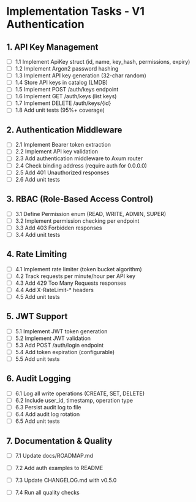 # Implementation Tasks - V1 Authentication

## 1. API Key Management

- [ ] 1.1 Implement ApiKey struct (id, name, key_hash, permissions, expiry)
- [ ] 1.2 Implement Argon2 password hashing
- [ ] 1.3 Implement API key generation (32-char random)
- [ ] 1.4 Store API keys in catalog (LMDB)
- [ ] 1.5 Implement POST /auth/keys endpoint
- [ ] 1.6 Implement GET /auth/keys (list keys)
- [ ] 1.7 Implement DELETE /auth/keys/{id}
- [ ] 1.8 Add unit tests (95%+ coverage)

## 2. Authentication Middleware

- [ ] 2.1 Implement Bearer token extraction
- [ ] 2.2 Implement API key validation
- [ ] 2.3 Add authentication middleware to Axum router
- [ ] 2.4 Check binding address (require auth for 0.0.0.0)
- [ ] 2.5 Add 401 Unauthorized responses
- [ ] 2.6 Add unit tests

## 3. RBAC (Role-Based Access Control)

- [ ] 3.1 Define Permission enum (READ, WRITE, ADMIN, SUPER)
- [ ] 3.2 Implement permission checking per endpoint
- [ ] 3.3 Add 403 Forbidden responses
- [ ] 3.4 Add unit tests

## 4. Rate Limiting

- [ ] 4.1 Implement rate limiter (token bucket algorithm)
- [ ] 4.2 Track requests per minute/hour per API key
- [ ] 4.3 Add 429 Too Many Requests responses
- [ ] 4.4 Add X-RateLimit-* headers
- [ ] 4.5 Add unit tests

## 5. JWT Support

- [ ] 5.1 Implement JWT token generation
- [ ] 5.2 Implement JWT validation
- [ ] 5.3 Add POST /auth/login endpoint
- [ ] 5.4 Add token expiration (configurable)
- [ ] 5.5 Add unit tests

## 6. Audit Logging

- [ ] 6.1 Log all write operations (CREATE, SET, DELETE)
- [ ] 6.2 Include user_id, timestamp, operation type
- [ ] 6.3 Persist audit log to file
- [ ] 6.4 Add audit log rotation
- [ ] 6.5 Add unit tests

## 7. Documentation & Quality

- [ ] 7.1 Update docs/ROADMAP.md
- [ ] 7.2 Add auth examples to README
- [ ] 7.3 Update CHANGELOG.md with v0.5.0
- [ ] 7.4 Run all quality checks

